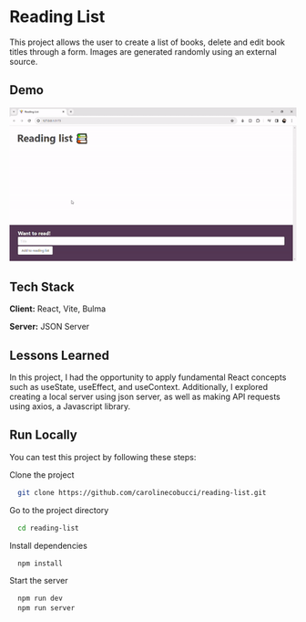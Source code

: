 # Reading List

This project allows the user to create a list of books, delete and edit book titles through a form. Images are generated randomly using an external source.

## Demo

![Alt Text](/src/assets/preview-reading-list-gif.gif)

## Tech Stack

**Client:** React, Vite, Bulma

**Server:** JSON Server

## Lessons Learned

In this project, I had the opportunity to apply fundamental React concepts such as useState, useEffect, and useContext. Additionally, I explored creating a local server using json server, as well as making API requests using axios, a Javascript library.

## Run Locally

You can test this project by following these steps:

Clone the project

```bash
  git clone https://github.com/carolinecobucci/reading-list.git
```

Go to the project directory

```bash
  cd reading-list
```

Install dependencies

```bash
  npm install
```

Start the server

```bash
  npm run dev
  npm run server
```
